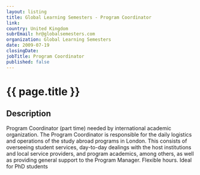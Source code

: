 ```yaml
---
layout: listing
title: Global Learning Semesters - Program Coordinator
link:
country: United Kingdom
subrEmail: hr@globalsemesters.com
organization: Global Learning Semesters 
date: 2009-07-19
closingDate: 
jobTitle: Program Coordinator
published: false
---
```



# {{ page.title }}

## Description

<p> Program Coordinator (part time) needed by international academic organization. The Program Coordinator is responsible for the daily logistics and operations of the study abroad programs in London. This consists of overseeing student services, day-to-day dealings with the host institutions and local service providers, and program academics, among others, as well as providing general support to the Program Manager. Flexible hours. Ideal for PhD students
</p>
